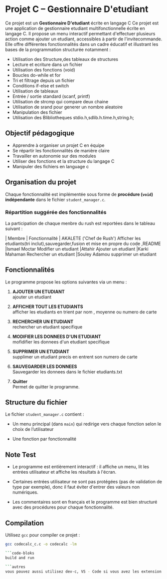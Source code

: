 #  Projet C – Gestionnaire D'etudiant

Ce projet est un **Gestionnaire D'etudiant** écrite en langage C
Ce projet est une application de gestionnaire etudiant multifonctionnelle écrite en langage C.
 Il propose un menu interactif permettant d'effectuer plusieurs action comme ajouter un etudiant, accessibles à partir de l'invitecommande.
Elle offre différentes fonctionnalités  dans un cadre éducatif et illustrant les bases de la programmation structurée notamment :

- Utilisation des Structure,des tableaux de structures
- Lecture et ecriture dans un fichier
- Utilisation des fonctions (void)
- Boucles do-while et for
- Tri et filtrage depuis un fichier
- Conditions if-else et switch
- Utilisation de tableaux
- Entrée / sortie standard (scanf, printf)
- Utilisation de strcmp qui compare deux chaine
- Utilisation de srand pour generer un nombre aleatoire 
- Manipulation des fichier 
- Utilisation des Blibliotheques stdio.h,sdlib.h.time.h,string.h;


## Objectif pédagogique

- Apprendre à organiser un projet C en équipe
- Se répartir les fonctionnalités de manière claire
- Travailler en autonomie sur des modules
- Utiliser des fonctions et la structure du langage C
- Manipuler des fichiers en language c


## Organisation du projet

Chaque fonctionnalité est implémentée sous forme de **procédure (`void`) indépendante** dans le fichier `student_manager.c`.


### Répartition suggérée des fonctionnalités

La participation de chaque menbre du rush est  reportées dans le tableau suivant :

| Membre                                   | Fonctionnalité
| AKALETE    ('Chef de Rush')   Afficher les etudiants(tri inclut),sauvegarder,fusion et mise en propre du code ,README
|Ismael Moctar         Modifier un etudiant
|Attahir                 Ajouter un etudiant
|Karki Mahaman     Rechercher un etudiant
|Souley Adamou     supprimer  un etudiant


## Fonctionnalités

Le programme propose les options suivantes via un menu :

 1. **AJOUTER UN ETUDIANT**  
   ajouter un etudiant

 2. **AFFICHER TOUT LES ETUDIANTS**  
afficher les etudiants en trient par nom , moyenne ou numero de carte

 3. **RECHERCHER UN ETUDIANT**  
   rechercher un etudiant specifique

 4. **MODIFIER LES DONNEES D'UN ETUDIANT**  
mofidifier les donnees d'un etudiant specifique

5. **SUPPRIMER UN ETUDIANT**  
 supplimer un etudiant precis en entrent son numero de carte

6. **SAUVEGARDER LES DONNEES**  
  Sauvegarder les donnees dans le fichier etudiants.txt

0. **Quitter**  
   Permet de quitter le programme.


##  Structure du fichier

Le fichier `student_manager.c` contient :

- Un menu principal (dans `main`) qui redirige vers chaque fonction selon le choix de l’utilisateur

- Une fonction par fonctionnalité


##  Note Test

- Le programme est entièrement interactif : il affiche un menu, lit les entrées utilisateur et affiche les résultats à l'écran.

- Certaines entrées utilisateur ne sont pas protégées (pas de validation de type par exemple), donc il faut éviter d'entrer des valeurs non numériques.

- Les commentaires sont en français et le programme est bien structuré avec des procédures pour chaque fonctionnalité.


##  Compilation

Utilisez `gcc` pour compiler ce projet :

```bash
gcc codecalc_c.c -o codecalc -lm

```code-bloks
build and run

```autres
vous pouvez aussi utilisez dev-c, VS - Code si vous avez les extension requis, C++ Builder

